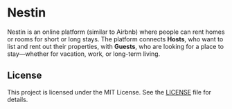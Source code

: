 # Nestin

Nestin is an online platform (similar to Airbnb) where people can rent homes or rooms for short or long stays. The platform connects **Hosts**, who want to list and rent out their properties, with **Guests**, who are looking for a place to stay—whether for vacation, work, or long-term living.

## License

This project is licensed under the MIT License. See the [LICENSE](LICENSE) file for details.
